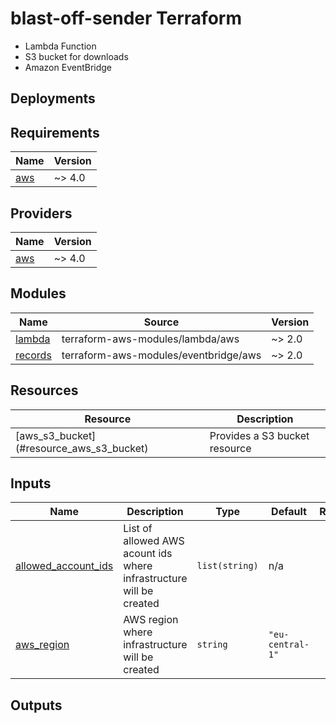 # blast-off-sender Terraform

- Lambda Function
- S3 bucket for downloads
- Amazon EventBridge

## Deployments

## Requirements

| Name | Version |
|------|---------|
| <a name="requirement_aws"></a> [aws](#requirement\_aws) | ~> 4.0 |

## Providers

| Name | Version |
|------|---------|
| <a name="provider_aws"></a> [aws](#provider\_aws) | ~> 4.0 |

## Modules

| Name | Source | Version |
|------|--------|---------|
| <a name="module_lambda"></a> [lambda](#module\_lambda) | terraform-aws-modules/lambda/aws | ~> 2.0 |
| <a name="module_records"></a> [records](#module\_eventbridge) | terraform-aws-modules/eventbridge/aws | ~> 2.0 |

## Resources

| Resource | Description|
|------|---------|
| <a name="aws_s3_bucket"></a> [aws_s3_bucket] (#resource\_aws_s3_bucket) | Provides a S3 bucket resource |

## Inputs

| Name | Description | Type | Default | Required |
|------|-------------|------|---------|:--------:|
| <a name="input_allowed_account_ids"></a> [allowed\_account\_ids](#input\_allowed\_account\_ids) | List of allowed AWS acount ids where infrastructure will be created | `list(string)` | n/a | yes |
| <a name="input_aws_region"></a> [aws\_region](#input\_aws\_region) | AWS region where infrastructure will be created | `string` | `"eu-central-1"` | no |

## Outputs